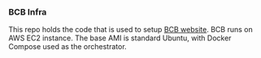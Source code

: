 ### BCB Infra

This repo holds the code that is used to setup [BCB website](https://barcampbangalore.com). BCB runs on AWS EC2 instance. The base AMI is standard Ubuntu, with Docker Compose used as the orchestrator.
